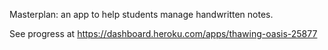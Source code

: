 Masterplan: an app to help students manage handwritten notes.

See progress at https://dashboard.heroku.com/apps/thawing-oasis-25877

